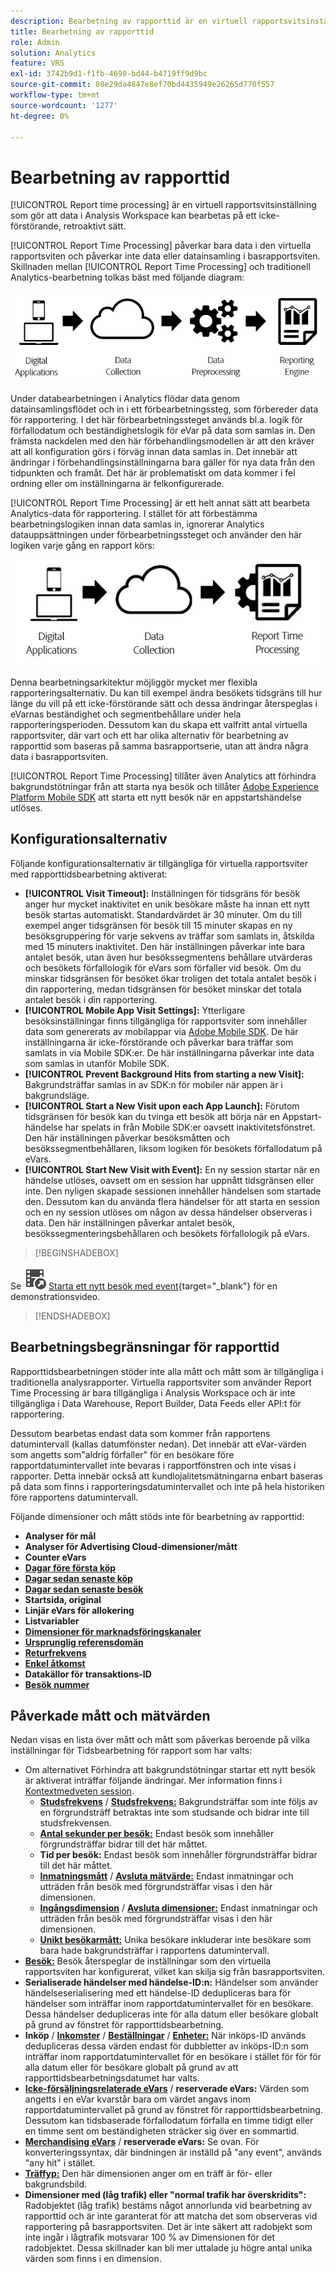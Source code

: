 ```yaml
---
description: Bearbetning av rapporttid är en virtuell rapportsvitsinställning som gör att data kan behandlas på ett icke-förstörande, retroaktivt sätt.
title: Bearbetning av rapporttid
role: Admin
solution: Analytics
feature: VRS
exl-id: 3742b9d1-f1fb-4690-bd44-b4719ff9d9bc
source-git-commit: 08e29da4847e8ef70bd4435949e26265d770f557
workflow-type: tm+mt
source-wordcount: '1277'
ht-degree: 0%

---
```


# Bearbetning av rapporttid

[!UICONTROL Report time processing] är en virtuell rapportsvitsinställning som gör att data i Analysis Workspace kan bearbetas på ett icke-förstörande, retroaktivt sätt.

[!UICONTROL Report Time Processing] påverkar bara data i den virtuella rapportsviten och påverkar inte data eller datainsamling i basrapportsviten. Skillnaden mellan [!UICONTROL Report Time Processing] och traditionell Analytics-bearbetning tolkas bäst med följande diagram:

![Traditionell bearbetningspipeline](assets/google1.jpg)

Under databearbetningen i Analytics flödar data genom datainsamlingsflödet och in i ett förbearbetningssteg, som förbereder data för rapportering. I det här förbearbetningssteget används bl.a. logik för förfallodatum och beständighetslogik för eVar på data som samlas in. Den främsta nackdelen med den här förbehandlingsmodellen är att den kräver att all konfiguration görs i förväg innan data samlas in. Det innebär att ändringar i förbehandlingsinställningarna bara gäller för nya data från den tidpunkten och framåt. Det här är problematiskt om data kommer i fel ordning eller om inställningarna är felkonfigurerade.

[!UICONTROL Report Time Processing] är ett helt annat sätt att bearbeta Analytics-data för rapportering. I stället för att förbestämma bearbetningslogiken innan data samlas in, ignorerar Analytics datauppsättningen under förbearbetningssteget och använder den här logiken varje gång en rapport körs:

![Rapportera tidsförloppet för pipeline](assets/google2.jpg)

Denna bearbetningsarkitektur möjliggör mycket mer flexibla rapporteringsalternativ. Du kan till exempel ändra besökets tidsgräns till hur länge du vill på ett icke-förstörande sätt och dessa ändringar återspeglas i eVarnas beständighet och segmentbehållare under hela rapporteringsperioden. Dessutom kan du skapa ett valfritt antal virtuella rapportsviter, där vart och ett har olika alternativ för bearbetning av rapporttid som baseras på samma basrapportserie, utan att ändra några data i basrapportsviten.

[!UICONTROL Report Time Processing] tillåter även Analytics att förhindra bakgrundstötningar från att starta nya besök och tillåter [Adobe Experience Platform Mobile SDK](https://experienceleague.adobe.com/docs/mobile.html) att starta ett nytt besök när en appstartshändelse utlöses.

## Konfigurationsalternativ

Följande konfigurationsalternativ är tillgängliga för virtuella rapportsviter med rapporttidsbearbetning aktiverat:

* **[!UICONTROL Visit Timeout]:** Inställningen för tidsgräns för besök anger hur mycket inaktivitet en unik besökare måste ha innan ett nytt besök startas automatiskt. Standardvärdet är 30 minuter. Om du till exempel anger tidsgränsen för besök till 15 minuter skapas en ny besöksgruppering för varje sekvens av träffar som samlats in, åtskilda med 15 minuters inaktivitet. Den här inställningen påverkar inte bara antalet besök, utan även hur besökssegmentens behållare utvärderas och besökets förfallologik för eVars som förfaller vid besök. Om du minskar tidsgränsen för besöket ökar troligen det totala antalet besök i din rapportering, medan tidsgränsen för besöket minskar det totala antalet besök i din rapportering.
* **[!UICONTROL Mobile App Visit Settings]:** Ytterligare besöksinställningar finns tillgängliga för rapportsviter som innehåller data som genererats av mobilappar via [Adobe Mobile SDK](https://experienceleague.adobe.com/docs/mobile.html). De här inställningarna är icke-förstörande och påverkar bara träffar som samlats in via Mobile SDK:er. De här inställningarna påverkar inte data som samlas in utanför Mobile SDK.
* **[!UICONTROL Prevent Background Hits from starting a new Visit]:** Bakgrundsträffar samlas in av SDK:n för mobiler när appen är i bakgrundsläge.
* **[!UICONTROL Start a New Visit upon each App Launch]:** Förutom tidsgränsen för besök kan du tvinga ett besök att börja när en Appstart-händelse har spelats in från Mobile SDK:er oavsett inaktivitetsfönstret. Den här inställningen påverkar besöksmåtten och besökssegmentbehållaren, liksom logiken för besökets förfallodatum på eVars.
* **[!UICONTROL Start New Visit with Event]:** En ny session startar när en händelse utlöses, oavsett om en session har uppnått tidsgränsen eller inte. Den nyligen skapade sessionen innehåller händelsen som startade den. Dessutom kan du använda flera händelser för att starta en session och en ny session utlöses om någon av dessa händelser observeras i data. Den här inställningen påverkar antalet besök, besökssegmenteringsbehållaren och besökets förfallologik på eVars.


>[!BEGINSHADEBOX]

Se ![VideoCheckedOut](/help/assets/icons/VideoCheckedOut.svg) [Starta ett nytt besök med event](https://video.tv.adobe.com/v/23129?quality=12&learn=on){target="_blank"} för en demonstrationsvideo.

>[!ENDSHADEBOX]



## Bearbetningsbegränsningar för rapporttid

Rapporttidsbearbetningen stöder inte alla mått och mått som är tillgängliga i traditionella analysrapporter. Virtuella rapportsviter som använder Report Time Processing är bara tillgängliga i Analysis Workspace och är inte tillgängliga i Data Warehouse, Report Builder, Data Feeds eller API:t för rapportering.

Dessutom bearbetas endast data som kommer från rapportens datumintervall (kallas datumfönster nedan). Det innebär att eVar-värden som angetts som&quot;aldrig förfaller&quot; för en besökare före rapportdatumintervallet inte bevaras i rapportfönstren och inte visas i rapporter. Detta innebär också att kundlojalitetsmätningarna enbart baseras på data som finns i rapporteringsdatumintervallet och inte på hela historiken före rapportens datumintervall.

Följande dimensioner och mått stöds inte för bearbetning av rapporttid:

* **Analyser för mål**
* **Analyser för Advertising Cloud-dimensioner/mått**
* **Counter eVars**
* [**Dagar före första köp**](/help/components/dimensions/days-before-first-purchase.md)
* [**Dagar sedan senaste köp**](/help/components/dimensions/days-since-last-purchase.md)
* [**Dagar sedan senaste besök**](/help/components/dimensions/days-since-last-visit.md)
* **Startsida, original**
* **Linjär eVars för allokering**
* **Listvariabler**
* [**Dimensioner för marknadsföringskanaler**](/help/components/dimensions/marketing-channel.md)
* [**Ursprunglig referensdomän**](/help/components/dimensions/original-referring-domain.md)
* [**Returfrekvens**](/help/components/dimensions/return-frequency.md)
* [**Enkel åtkomst**](/help/components/metrics/single-access.md)
* **Datakällor för transaktions-ID**
* [**Besök nummer**](/help/components/dimensions/visit-number.md)

## Påverkade mått och mätvärden

Nedan visas en lista över mått och mått som påverkas beroende på vilka inställningar för Tidsbearbetning för rapport som har valts:

* Om alternativet Förhindra att bakgrundstötningar startar ett nytt besök är aktiverat inträffar följande ändringar. Mer information finns i [Kontextmedveten session](vrs-mobile-visit-processing.md).
   * [**Studsfrekvens**](/help/components/metrics/bounces.md) / [**Studsfrekvens:**](/help/components/metrics/bounce-rate.md) Bakgrundsträffar som inte följs av en förgrundsträff betraktas inte som studsande och bidrar inte till studsfrekvensen.
   * [**Antal sekunder per besök:**](/help/components/metrics/time-spent-per-visit.md) Endast besök som innehåller förgrundsträffar bidrar till det här måttet.
   * **Tid per besök:** Endast besök som innehåller förgrundsträffar bidrar till det här måttet.
   * [**Inmatningsmått**](/help/components/metrics/entries.md) / [**Avsluta mätvärde:**](/help/components/metrics/exits.md) Endast inmatningar och utträden från besök med förgrundsträffar visas i den här dimensionen.
   * [**Ingångsdimension**](/help/components/dimensions/entry-dimensions.md) / [**Avsluta dimensioner:**](/help/components/dimensions/exit-dimensions.md) Endast inmatningar och utträden från besök med förgrundsträffar visas i den här dimensionen.
   * [**Unikt besökarmått:**](/help/components/metrics/unique-visitors.md) Unika besökare inkluderar inte besökare som bara hade bakgrundsträffar i rapportens datumintervall.
* [**Besök:**](/help/components/metrics/visits.md) Besök återspeglar de inställningar som den virtuella rapportsviten har konfigurerat, vilket kan skilja sig från basrapportsviten.
* **Serialiserade händelser med händelse-ID:n:** Händelser som använder händelseserialisering med ett händelse-ID dedupliceras bara för händelser som inträffar inom rapportdatumintervallet för en besökare. Dessa händelser dedupliceras inte för alla datum eller besökare globalt på grund av fönstret för rapporttidsbearbetning.
* **Inköp** / [**Inkomster**](/help/components/metrics/revenue.md) / [**Beställningar**](/help/components/metrics/orders.md) / [**Enheter:**](/help/components/metrics/units.md) När inköps-ID används dedupliceras dessa värden endast för dubbletter av inköps-ID:n som inträffar inom rapportdatumintervallet för en besökare i stället för för för alla datum eller för besökare globalt på grund av att rapporttidsbearbetningsdatumet har valts.
* [**Icke-försäljningsrelaterade eVars**](/help/components/dimensions/evar.md) / **reserverade eVars:** Värden som angetts i en eVar kvarstår bara om värdet angavs inom rapportdatumintervallet på grund av fönstret för rapporttidsbearbetning. Dessutom kan tidsbaserade förfallodatum förfalla en timme tidigt eller en timme sent om beständigheten sträcker sig över en sommartid.
* [**Merchandising eVars**](/help/components/dimensions/evar-merchandising.md) / **reserverade eVars:** Se ovan. För konverteringssyntax, där bindningen är inställd på &quot;any event&quot;, används &quot;any hit&quot; i stället.
* [**Träffyp:**](/help/components/dimensions/hit-type.md) Den här dimensionen anger om en träff är för- eller bakgrundsbild.
* **Dimensioner med (låg trafik) eller &quot;normal trafik har överskridits&quot;:** Radobjektet (låg trafik) bestäms något annorlunda vid bearbetning av rapporttid och är inte garanterat för att matcha det som observeras vid rapportering på basrapportsviten. Det är inte säkert att radobjekt som inte ingår i lågtrafik motsvarar 100 % av Dimensionen för det radobjektet. Dessa skillnader kan bli mer uttalade ju högre antal unika värden som finns i en dimension.
